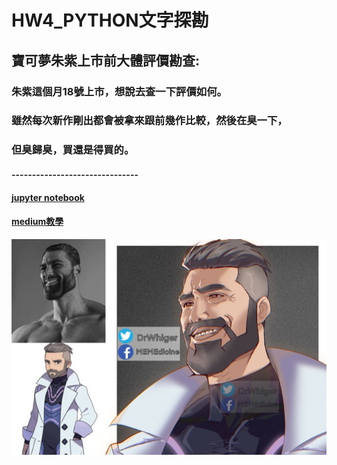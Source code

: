 # HW4_PYTHON文字探勘
## 寶可夢朱紫上市前大體評價勘查:
### 朱紫這個月18號上市，想說去查一下評價如何。
### 雖然每次新作剛出都會被拿來跟前幾作比較，然後在臭一下，
### 但臭歸臭，買還是得買的。
#### -------------------------------
#### [jupyter notebook](https://github.com/Robbish1106/PL/blob/main/hw4/HW4.ipynb)
#### [medium教學](https://medium.com/@robbishsabo/%E4%BD%BF%E7%94%A8%E6%96%87%E5%AD%97%E6%8E%A2%E5%8B%98%E7%9C%8B%E7%9C%8B%E5%8D%B3%E5%B0%87%E4%B8%8A%E5%B8%82%E7%9A%84%E5%AF%B6%E5%8F%AF%E5%A4%A2%E6%9C%B1%E7%B4%AB%E8%A9%95%E5%83%B9%E5%A6%82%E4%BD%95-d6f9ab0786ab)
![image](https://github.com/Robbish1106/PL/blob/main/hw4/a11q8E2_700b.jpg)
